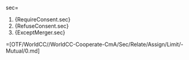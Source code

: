 sec=<ol><li>{RequireConsent.sec}<li>{RefuseConsent.sec}<li>{ExceptMerger.sec}</ol>

=[OTF/WorldCC//WorldCC-Cooperate-CmA/Sec/Relate/Assign/Limit/-Mutual/0.md]

